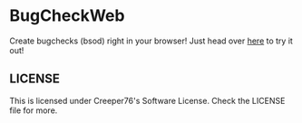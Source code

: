 # BugCheckWeb

Create bugchecks (bsod) right in your browser!
Just head over [here](bugcheck.maxreinartz.me) to try it out!

## LICENSE

This is licensed under Creeper76's Software License. Check the LICENSE file for more.